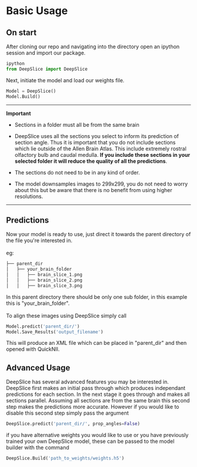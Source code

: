 # Basic Usage                                                                                                                 
## On start                                                                                                                         
After cloning our repo and navigating into the directory open an ipython session and import our package.                 
```python                                                                                                                
ipython      
from DeepSlice import DeepSlice       
```                                                                                                                      
Next, initiate the model and load our weights file.                                                                      
```python                                                                                                                
Model = DeepSlice()         
Model.Build() 
```                                                                             

---
**Important**

* Sections in a folder must all be from the same brain

* DeepSlice uses all the sections you select to inform its prediction of section angle. Thus it is important that you do not include sections which lie outside of the Allen Brain Atlas. This include extremely rostral olfactory bulb and caudal medulla. **If you include these sections in your selected folder it will reduce the quality of all the predictions**.

* The sections do not need to be in any kind of order. 

* The model downsamples images to 299x299, you do not need to worry about this but be aware that there is no benefit from using higher resolutions.

------

## Predictions

Now your model is ready to use, just direct it towards the parent directory of the file you're interested in.            
<br/> eg:                                                                                                                
```bash                                                                                                              
├── parent_dir        
│   ├── your_brain_folder
│   │   ├── brain_slice_1.png 
│   │   ├── brain_slice_2.png     
│   │   ├── brain_slice_3.png
```                                                                                                                      
In this parent directory there should be only one sub folder, in this example this is "your_brain_folder".               
<br />To align these images using DeepSlice simply call                                                                  
```python                                                                                                                
Model.predict('parent_dir/')                                                                  
Model.Save_Results('output_filename')  
```                                                                                                                      
This will produce an XML file which can be placed in "parent_dir" and then opened with QuickNII. 

## Advanced Usage

DeepSlice has several advanced features you may be interested in. DeepSlice first makes an initial pass through which produces independant predictions for each section. In the next stage it goes through and makes all sections parallel. Assuming all sections are from the same brain this second step makes the predictions more accurate. However if you would like to disable this second step simply pass the argument
```python
DeepSlice.predict('parent_dir/', prop_angles=False)
```
if you have alternative weights you would like to use or you have previously trained your own DeepSlice model, these can be passed to the model builder with the command

```python
DeepSlice.Build('path_to_weights/weights.h5')
```

